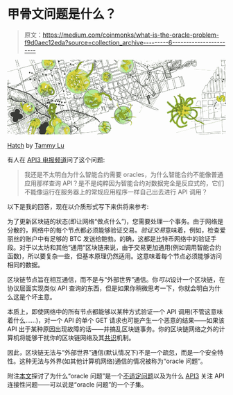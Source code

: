 # 甲骨文问题是什么？

> 原文：<https://medium.com/coinmonks/what-is-the-oracle-problem-f9d0aec12eda?source=collection_archive---------6----------------------->

![](img/65999d9afa796c69f5a2e498dcab37f8.png)

[Hatch](https://tammylu.net/2012/01/27/hatch/) by [Tammy Lu](https://tammylu.net/)

有人在 [API3 电报频道](https://t.me/API3DAO)问了这个问题:

> 我还是不太明白为什么智能合约需要 oracles，为什么智能合约不能像普通应用那样查询 API？是不是纯粹因为智能合约对数据完全是反应式的，它们不能像运行在服务器上的常规应用程序一样自己出去进行 API 调用？

以下是我的回答，现在以介质形式写下来供将来参考:

为了更新区块链的状态(即让网络“做点什么”)，您需要处理一个事务。由于网络是分散的，网络中的每个节点都必须能够验证交易。*验证交易*意味着，例如，检查爱丽丝的账户中有足够的 BTC 发送给鲍勃。的确，这都是比特币网络中的验证手段。对于以太坊和其他“通用”区块链来说，由于交易更加通用(例如调用智能合约函数)，所以要复杂一些，但基本原理仍然适用。这意味着每个节点必须能够访问相同的数据。

区块链节点旨在相互通信，而不是与“外部世界”通信。你*可以*设计一个区块链，在协议层面实现类似 API 查询的东西，但是如果你稍微思考一下，你就会明白为什么这是个坏主意。

本质上，即使网络中的所有节点都能够以某种方式验证一个 API 调用(不管这意味着什么……)，对一个 API 的单个 GET 请求也可能产生一个恶意的结果——如果该 API 出于某种原因出现故障的话——并搞乱区块链事务。你的区块链网络之外的计算机将能够干扰你的区块链网络及其[共识](https://en.wikipedia.org/wiki/Consensus_(computer_science))机制。

因此，区块链无法与“外部世界”通信(默认情况下)不是一个疏忽，而是一个安全特性。这种无法与外界(如其他计算机网络)通信的情况被称为“oracle 问题”。

附注[本文](/api3/the-api-connectivity-problem-bd7fa0420636)探讨了为什么“oracle 问题”是一个[不适定问题](https://twitter.com/API3DAO/status/1374898602477187075?s=20)以及为什么 [API3](https://medium.com/api3) 关注 API 连接性问题——可以说是“oracle 问题”的一个子集。